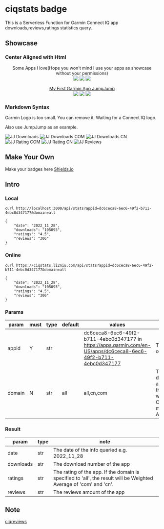# ciqstats badge

This is a Serverless Function for Garmin Connect IQ app downloads,reviews,ratings statistics query.

## Showcase

### Center Aligned with Html

<p align="center">
    Some Apps I love(Hope you won't mind I use your apps as showcase without your permissions) <br>
    <img src="https://img.shields.io/badge/dynamic/json?color=green&logo=garmin&label=Hike2%2B&query=downloads&url=https%3A%2F%2Fciqstats.li2niu.com%2Fapi%2Fstats%3Fappid%3D116a5b59-29ae-4397-a70e-907d7e5f8e44%26domain%3Dall"/>
    <img src="https://img.shields.io/badge/dynamic/json?color=blue&label=Run%20Power&query=downloads&url=https%3A%2F%2Fciqstats.li2niu.com%2Fapi%2Fstats%3Fappid%3Da054f515-576a-4a28-b8e5-87987ba737e1%26domain%3Dall"/>
    <img src="https://img.shields.io/badge/dynamic/json?&color=orange&label=GRun&query=downloads&url=https%3A%2F%2Fciqstats.li2niu.com%2Fapi%2Fstats%3Fappid%3Dbf56e088-aefe-4fb4-8f16-b2e136b996a9%26domain%3Dall"/>
</p>

<p align="center">
    <a href="https://apps.garmin.com/en-US/apps/dc6ceca8-6ec6-49f2-b711-4ebc0d347177">My First Garmin App JumpJump</a> <br>
    <img src="https://img.shields.io/badge/dynamic/json?color=green&logo=garmin&label=Downloads&query=downloads&url=https%3A%2F%2Fciqstats.li2niu.com%2Fapi%2Fstats%3Fappid%3Ddc6ceca8-6ec6-49f2-b711-4ebc0d347177%26domain%3Dall"/>
    <img src="https://img.shields.io/badge/dynamic/json?color=blue&label=Reviews&query=reviews&url=https%3A%2F%2Fciqstats.li2niu.com%2Fapi%2Fstats%3Fappid%3Ddc6ceca8-6ec6-49f2-b711-4ebc0d347177%26domain%3Dall"/>
    <img src="https://img.shields.io/badge/dynamic/json?&color=orange&label=Rating&query=ratings&url=https%3A%2F%2Fciqstats.li2niu.com%2Fapi%2Fstats%3Fappid%3Ddc6ceca8-6ec6-49f2-b711-4ebc0d347177%26domain%3Dall"/>
</p>

### Markdown Syntax

Garmin Logo is too small. You can remove it. Waiting for a Connect IQ logo.

Also use JumpJump as an example.

![JJ Downloads](https://img.shields.io/badge/dynamic/json?color=green&label=Global%20Downloads&?style=flat-square&query=downloads&url=https%3A%2F%2Fciqstats.li2niu.com%2Fapi%2Fstats%3Fappid%3Ddc6ceca8-6ec6-49f2-b711-4ebc0d347177%26domain%3Dall)
![JJ Downloads COM](https://img.shields.io/badge/dynamic/json?color=green&label=Row%20Downloads&?style=flat-square&query=downloads&url=https%3A%2F%2Fciqstats.li2niu.com%2Fapi%2Fstats%3Fappid%3Ddc6ceca8-6ec6-49f2-b711-4ebc0d347177%26domain%3Dcom)
![JJ Downloads CN](https://img.shields.io/badge/dynamic/json?color=green&label=China%20Downloads&?style=flat-square&query=downloads&url=https%3A%2F%2Fciqstats.li2niu.com%2Fapi%2Fstats%3Fappid%3Ddc6ceca8-6ec6-49f2-b711-4ebc0d347177%26domain%3Dcn)
![JJ Rating COM](https://img.shields.io/badge/dynamic/json?color=blue&label=Row%20Rating&?style=flat-square&query=ratings&url=https%3A%2F%2Fciqstats.li2niu.com%2Fapi%2Fstats%3Fappid%3Ddc6ceca8-6ec6-49f2-b711-4ebc0d347177%26domain%3Dcom)
![JJ Rating CN](https://img.shields.io/badge/dynamic/json?color=blue&label=China%20Rating&?style=flat-square&query=ratings&url=https%3A%2F%2Fciqstats.li2niu.com%2Fapi%2Fstats%3Fappid%3Ddc6ceca8-6ec6-49f2-b711-4ebc0d347177%26domain%3Dcn)
![JJ Reviews](https://img.shields.io/badge/dynamic/json?color=orange&label=Reviews&?style=flat-square&query=reviews&url=https%3A%2F%2Fciqstats.li2niu.com%2Fapi%2Fstats%3Fappid%3Ddc6ceca8-6ec6-49f2-b711-4ebc0d347177%26domain%3Dall)

## Make Your Own

Make your badges here [Shields.io](https://shields.io/#your-badge)

## Intro

### Local

```
curl http://localhost:3000/api/stats?appid=dc6ceca8-6ec6-49f2-b711-4ebc0d347177&domain=all

{
    "date": "2022_11_28",
    "downloads": "105095",
    "ratings": "4.5",
    "reviews": "306"
}
```

### Online

```
curl https://ciqstats.li2niu.com/api/stats?appid=dc6ceca8-6ec6-49f2-b711-4ebc0d347177&domain=all

```

```
{
    "date": "2022_11_28",
    "downloads": "105095",
    "ratings": "4.5",
    "reviews": "306"
}
```

### Params

| param  | must | type | default | values                                                                                                          | note                                                                           |
| ------ | ---- | ---- | ------- | --------------------------------------------------------------------------------------------------------------- | ------------------------------------------------------------------------------ |
| appid  | Y    | str  |         | dc6ceca8-6ec6-49f2-b711-4ebc0d347177 in https://apps.garmin.com/en-US/apps/dc6ceca8-6ec6-49f2-b711-4ebc0d347177 | The last part of the app url                                                   |
| domain | N    | str  | all     | all,cn,com                                                                                                      | The top doamin of app, Rest of the world(com), China mainland(cn), All(com+cn) |

### Result

| param     | type | note                                                                                                               |
| --------- | ---- | ------------------------------------------------------------------------------------------------------------------ |
| date      | str  | The date of the info queried e.g. 2022_11_28                                                                       |
| downloads | str  | The download number of the app                                                                                     |
| ratings   | str  | The rating of the app. If the domain is specified to 'all', the result will be Weighted Average of 'com' and 'cn'. |
| reviews   | str  | The reviews amount of the app                                                                                      |

## Note

[ciqreviews](https://github.com/Likenttt/connect-iq-spam-reviews)
